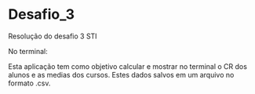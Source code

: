 # Desafio_3
Resolução do desafio 3 STI

No terminal:  

Esta aplicação tem como objetivo calcular e mostrar no terminal o CR dos alunos e as medias dos cursos.
Estes dados salvos em um arquivo no formato .csv.
